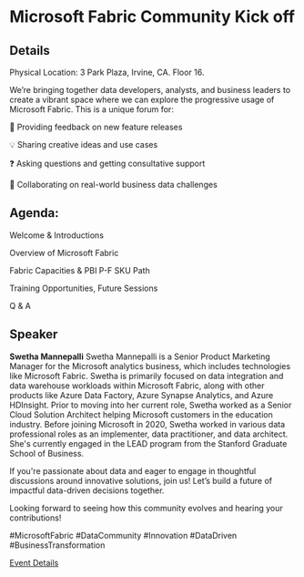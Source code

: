 # Microsoft Fabric Community Kick off

## Details

Physical Location: 3 Park Plaza, Irvine, CA. Floor 16.

We’re bringing together data developers, analysts, and business leaders to create a vibrant space where we can explore the progressive usage of Microsoft Fabric. This is a unique forum for:

🌟 Providing feedback on new feature releases

💡 Sharing creative ideas and use cases

❓ Asking questions and getting consultative support

🤝 Collaborating on real-world business data challenges


## Agenda:

Welcome & Introductions

Overview of Microsoft Fabric

Fabric Capacities & PBI P-F SKU Path

Training Opportunities, Future Sessions

Q & A

## Speaker
**Swetha Mannepalli**
Swetha Mannepalli is a Senior Product Marketing Manager for the Microsoft analytics business, which includes technologies like Microsoft Fabric. Swetha is primarily focused on data integration and data warehouse workloads within Microsoft Fabric, along with other products like Azure Data Factory, Azure Synapse Analytics, and Azure HDInsight. Prior to moving into her current role, Swetha worked as a Senior Cloud Solution Architect helping Microsoft customers in the education industry. Before joining Microsoft in 2020, Swetha worked in various data professional roles as an implementer, data practitioner, and data architect. She's currently engaged in the LEAD program from the Stanford Graduate School of Business.

If you're passionate about data and eager to engage in thoughtful discussions around innovative solutions, join us! Let’s build a future of impactful data-driven decisions together.

Looking forward to seeing how this community evolves and hearing your contributions!

#MicrosoftFabric #DataCommunity #Innovation #DataDriven #BusinessTransformation

[Event Details](https://www.meetup.com/orange-county-microsoft-fabric-project-meetup-group/events/303945922/?eventOrigin=group_events_list)
